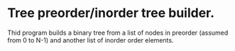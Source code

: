 # Tree preorder/inorder tree builder.

Thid program builds a binary tree from a list
of nodes in preorder (assumed from 0 to N-1)
and another list of inorder order elements.
